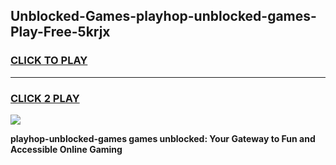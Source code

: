 
## Unblocked-Games-playhop-unblocked-games-Play-Free-5krjx
<h3>
<a href="https://premium76.site?title=playhop-unblocked-games&ref=17A">CLICK TO PLAY</a></h3>
<hr>

<h3>
<a href="https://premium76.site?title=playhop-unblocked-games&ref=17A">CLICK 2 PLAY</a>
  
</h3>

<a href="https://premium76.site?title=playhop-unblocked-games&ref=17A"><img src="https://clearcache.store/games.png"></a>


**playhop-unblocked-games games unblocked: Your Gateway to Fun and Accessible Online Gaming**
